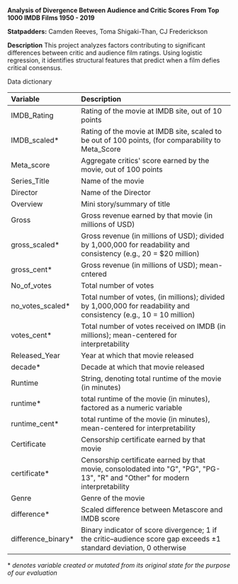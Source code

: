 **Analysis of Divergence Between Audience and Critic Scores**
**From Top 1000 IMDB Films 1950 - 2019**

**Statpadders:** Camden Reeves, Toma Shigaki-Than, CJ Frederickson

**Description**
This project analyzes factors contributing to significant differences between critic and audience film ratings. Using logistic regression, it identifies structural features that predict when a film defies critical consensus.


Data dictionary


| Variable  | Description               |
|:----------|:--------------------------|
| IMDB_Rating | Rating of the movie at IMDB site, out of 10 points |
| IMDB_scaled* | Rating of the movie at IMDB site, scaled to be out of 100 points, (for comparability to Meta_Score |
| Meta_score | Aggregate critics' score earned by the movie, out of 100 points |
| Series_Title | Name of the movie |
| Director | Name of the Director |
| Overview | Mini story/summary of title |
| Gross | Gross revenue earned by that movie (in millions of USD)|
| gross_scaled* | Gross revenue (in millions of USD); divided by 1,000,000 for readability and consistency (e.g., 20 = $20 million) |
| gross_cent*  | Gross revenue (in millions of USD); mean-cntered |
| No_of_votes | Total number of votes  |
| no_votes_scaled* | Total number of votes, (in millions); divided by 1,000,000 for readability and consistency (e.g., 10 = 10 million) |
| votes_cent* | Total number of votes received on IMDB (in millions); mean-centered for interpretability  |
| Released_Year  | Year at which that movie released |
| decade*  | Decade at which that movie released |
| Runtime | String, denoting total runtime of the movie (in minutes) |
| runtime* | total runtime of the movie (in minutes), factored as a numeric variable |
| runtime_cent* | total runtime of the movie (in minutes), mean-centered for interpretability |
| Certificate | Censorship certificate earned by that movie |
| certificate* | Censorship certificate earned by that movie, consolodated into "G", "PG", "PG-13", "R" and "Other" for modern interpretability |
| Genre | Genre of the movie |
| difference* | Scaled difference between Metascore and IMDB score |
| difference_binary* | Binary indicator of score divergence; 1 if the critic–audience score gap exceeds ±1 standard deviation, 0 otherwise |

\* *denotes variable created or mutated from its original state for the purpose of our evaluation*
